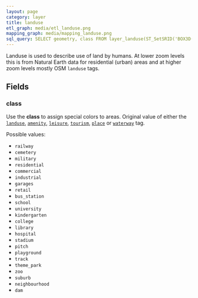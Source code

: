 ```yaml
---
layout: page
category: layer
title: landuse
etl_graph: media/etl_landuse.png
mapping_graph: media/mapping_landuse.png
sql_query: SELECT geometry, class FROM layer_landuse(ST_SetSRID('BOX3D(-20037508.34 -20037508.34, 20037508.34 20037508.34)'::box3d, 3857 ), 14)
---
```

Landuse is used to describe use of land by humans. At lower zoom levels this is
from Natural Earth data for residential (urban) areas and at higher zoom levels mostly OSM `landuse` tags.

## Fields

### class

Use the **class** to assign special colors to areas.
Original value of either the
[`landuse`](http://wiki.openstreetmap.org/wiki/Key:landuse),
[`amenity`](http://wiki.openstreetmap.org/wiki/Key:amenity),
[`leisure`](http://wiki.openstreetmap.org/wiki/Key:leisure),
[`tourism`](http://wiki.openstreetmap.org/wiki/Key:tourism),
[`place`](http://wiki.openstreetmap.org/wiki/Key:place)
or [`waterway`](http://wiki.openstreetmap.org/wiki/Key:waterway) tag.

Possible values:

- `railway`
- `cemetery`
- `military`
- `residential`
- `commercial`
- `industrial`
- `garages`
- `retail`
- `bus_station`
- `school`
- `university`
- `kindergarten`
- `college`
- `library`
- `hospital`
- `stadium`
- `pitch`
- `playground`
- `track`
- `theme_park`
- `zoo`
- `suburb`
- `neighbourhood`
- `dam`





